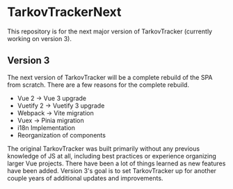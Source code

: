 # TarkovTrackerNext
This repository is for the next major version of TarkovTracker (currently working on version 3).

## Version 3
The next version of TarkovTracker will be a complete rebuild of the SPA from scratch. There are a few reasons for the complete rebuild.
* Vue 2 -> Vue 3 upgrade
* Vuetify 2 -> Vuetify 3 upgrade
* Webpack -> Vite migration
* Vuex -> Pinia migration
* i18n Implementation
* Reorganization of components

The original TarkovTracker was built primarily without any previous knowledge of JS at all, including best practices or experience organizing larger Vue projects. There have been a lot of things learned as new features have been added. Version 3's goal is to set TarkovTracker up for another couple years of additional updates and improvements.